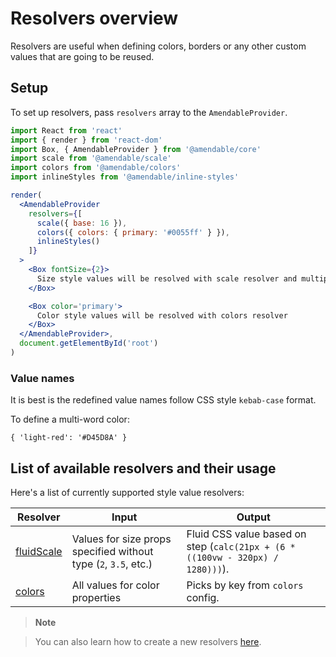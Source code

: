 # Resolvers overview

Resolvers are useful when defining colors,
borders or any other custom values that are going to be reused.

## Setup

To set up resolvers, pass `resolvers` array to the `AmendableProvider`.

```jsx sandbox
import React from 'react'
import { render } from 'react-dom'
import Box, { AmendableProvider } from '@amendable/core'
import scale from '@amendable/scale'
import colors from '@amendable/colors'
import inlineStyles from '@amendable/inline-styles'

render(
  <AmendableProvider
    resolvers={[
      scale({ base: 16 }),
      colors({ colors: { primary: '#0055ff' } }),
      inlineStyles()
    ]}
  >
    <Box fontSize={2}>
      Size style values will be resolved with scale resolver and multiplied by 16
    </Box>

    <Box color='primary'>
      Color style values will be resolved with colors resolver
    </Box>
  </AmendableProvider>,
  document.getElementById('root')
)
```

### Value names

It is best is the redefined value names follow CSS style `kebab-case` format.

To define a multi-word color:
```
{ 'light-red': '#D45D8A' }
```

## List of available resolvers and their usage

Here's a list of currently supported style value resolvers:

| Resolver                                      | Input                                                           | Output
| -------------                                  | --------                                                        | ---
| [fluidScale](/docs/resolvers/fluid-scale)     | Values for size props specified without type (`2`, `3.5`, etc.) | Fluid CSS value based on step (`calc(21px + (6 * ((100vw - 320px) / 1280)))`).
| [colors](/docs/resolvers/colors)              | All values for color properties                                 | Picks by key from `colors` config.

> **Note**

> You can also learn how to create a new resolvers [here](/docs/resolvers/create-new).
